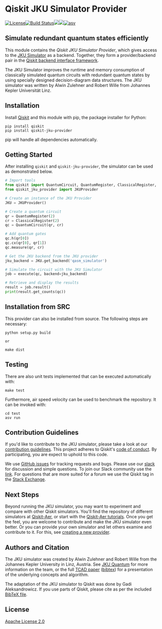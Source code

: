 # Qiskit JKU Simulator Provider

[![License](https://img.shields.io/github/license/Qiskit/qiskit-jku-provider.svg?style=popout-square)](https://opensource.org/licenses/Apache-2.0)[![Build Status](https://img.shields.io/travis/com/Qiskit/qiskit-jku-provider/master.svg?style=popout-square)](https://travis-ci.com/Qiskit/qiskit-jku-provider)[![](https://img.shields.io/github/release/Qiskit/qiskit-jku-provider.svg?style=popout-square)](https://github.com/Qiskit/qiskit-jku-provider/releases)[![](https://img.shields.io/pypi/dm/qiskit-jku-provider.svg?style=popout-square)](https://pypi.org/project/qiskit-jku-provider/)[![asv](http://img.shields.io/badge/benchmarked%20by-asv-blue.svg?style=flat)](http://your-url-here/)

## Simulate redundant quantum states efficiently

This module contains the *Qiskit JKU Simulator Provider*, which gives access to the [JKU Simulator](http://iic.jku.at/eda/research/quantum_simulation/) as a backend. Together, they form a provider/backend pair in the [Qiskit backend interface framework](https://qiskit.org/documentation/advanced_use_of_ibm_q_devices.html).

The JKU Simulator improves the runtime and memory consumption of classically simulated quantum circuits with redundant quantum states by using specially designed decision-diagram data structures. The JKU simulator was written by Alwin Zulehner and Robert Wille from Johannes Kepler Universität Linz.

## Installation

Install [Qiskit](https://qiskit.org/) and this module with pip, the package installer for Python:

```
pip install qiskit
pip install qiskit-jku-provider
```

pip will handle all dependencies automatically.

## Getting Started

After installing `qiskit` and `qiskit-jku-provider`, the simulator can be used as demonstrated below.

```python
# Import tools
from qiskit import QuantumCircuit, QuantumRegister, ClassicalRegister, execute
from qiskit_jku_provider import JKUProvider

# Create an instance of the JKU Provider
JKU = JKUProvider()

# Create a quantum circuit
qr = QuantumRegister(2)
cr = ClassicalRegister(2)
qc = QuantumCircuit(qr, cr)

# Add quantum gates
qc.h(qr[0])
qc.cx(qr[0], qr[1])
qc.measure(qr, cr)

# Get the JKU backend from the JKU provider
jku_backend = JKU.get_backend('qasm_simulator')

# Simulate the circuit with the JKU Simulator
job = execute(qc, backend=jku_backend)

# Retrieve and display the results
result = job.result()
print(result.get_counts(qc))
```

## Installation from SRC

This provider can also be installed from source. The following steps are necessary:

```
python setup.py build

or 

make dist
```

## Testing

There are also unit tests implemented that can be executed automatically with:

```
make test
```

Furthermore, air speed velocity can be used to benchmark the repository.
It can be invoked with:

```
cd test
asv run
```

## Contribution Guidelines

If you'd like to contribute to the JKU simulator, please take a look at our
[contribution guidelines](.github/CONTRIBUTING.md). This project adheres to Qiskit's [code of conduct](.github/CODE_OF_CONDUCT.md). By participating, you are expect to uphold to this code.

We use [GitHub issues](https://github.com/Qiskit/qiskit-jku-provider/issues) for tracking requests and bugs. Please use our [slack](https://qiskit.slack.com) for discussion and simple questions. To join our Slack community use the [link](https://join.slack.com/t/qiskit/shared_invite/enQtNDc2NjUzMjE4Mzc0LTMwZmE0YTM4ZThiNGJmODkzN2Y2NTNlMDIwYWNjYzA2ZmM1YTRlZGQ3OGM0NjcwMjZkZGE0MTA4MGQ1ZTVmYzk). For questions that are more suited for a forum we use the Qiskit tag in the [Stack Exchange](https://quantumcomputing.stackexchange.com/questions/tagged/qiskit).

## Next Steps

Beyond running the JKU simulator, you may want to experiment and compare with other Qiskit simulators. You'll find the repository of different simulators at [Qiskit-Aer](https://github.com/Qiskit/qiskit-aer), or start with the
[Qiskit-Aer tutorials](https://github.com/Qiskit/qiskit-tutorials/tree/master/qiskit/aer). Once you get the feel, you are welcome to contribute and make the JKU simulator even better. Or you can provide your own simulator and let others examine and contribute to it. For this, see [creating a new provider](https://github.com/Qiskit/qiskit-tutorials/blob/master/qiskit/terra/creating_a_provider.ipynb).

## Authors and Citation

The JKU simulator was created by Alwin Zulehner and Robert Wille from the Johannes Kepler University in Linz, Austria. See [JKU Quantum](http://iic.jku.at/eda/research/quantum/) for more information on the team, or the full [TCAD paper](http://iic.jku.at/files/eda/2018_tcad_advanced_simulation_quantum_computations.pdf) ([bibtex](./jku_tcad.bib)) for a presentation of the underlying concepts and algorithm. 

The adaptation of the JKU simulator to Qiskit was done by Gadi Aleksandrowicz. If you use parts of Qiskit, please cite as per the included [BibTeX file](https://github.com/Qiskit/qiskit/blob/master/Qiskit.bib).

## License

[Apache License 2.0](./LICENSE)
